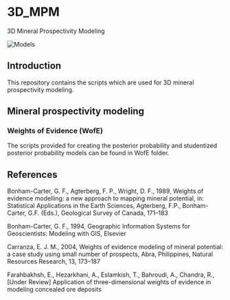 # 3D_MPM
3D Mineral Prospectivity Modeling

![Models](https://drive.google.com/file/d/1nmZ-r1zNrcc8PZu8dSnQHS9IW-ShcScG/view?usp=sharing)

## Introduction
This repository contains the scripts which are used for 3D mineral prospectivity modeling.

## Mineral prospectivity modeling
### Weights of Evidence (WofE)
The scripts provided for creating the posterior probability and studentized posterior probability models can be found in WofE folder.

## References
Bonham-Carter, G. F., Agterberg, F. P., Wright, D. F., 1989, Weights of evidence modelling: a new approach to mapping mineral potential, in: Statistical Applications in the Earth Sciences, Agterberg, F.P., Bonham-Carter, G.F. (Eds.), Geological Survey of Canada, 171–183

Bonham-Carter, G. F., 1994, Geographic Information Systems for Geoscientists: Modeling with GIS, Elsevier

Carranza, E. J. M., 2004, Weights of evidence modeling of mineral potential: a case study using small number of prospects, Abra, Philippines, Natural Resources Research, 13, 173–187

Farahbakhsh, E., Hezarkhani, A., Eslamkish, T., Bahroudi, A., Chandra, R., [Under Review] Application of three-dimensional weights of evidence in modeling concealed ore deposits
